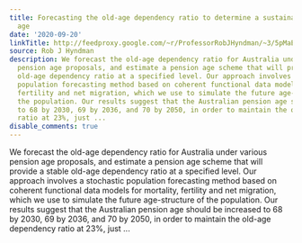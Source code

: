 ```yaml
---
title: Forecasting the old-age dependency ratio to determine a sustainable pension
  age
date: '2020-09-20'
linkTitle: http://feedproxy.google.com/~r/ProfessorRobJHyndman/~3/5pMaEuYKlNk/
source: Rob J Hyndman
description: We forecast the old-age dependency ratio for Australia under various
  pension age proposals, and estimate a pension age scheme that will provide a stable
  old-age dependency ratio at a specified level. Our approach involves a stochastic
  population forecasting method based on coherent functional data models for mortality,
  fertility and net migration, which we use to simulate the future age-structure of
  the population. Our results suggest that the Australian pension age should be increased
  to 68 by 2030, 69 by 2036, and 70 by 2050, in order to maintain the old-age dependency
  ratio at 23%, just ...
disable_comments: true
---
```

We forecast the old-age dependency ratio for Australia under various pension age proposals, and estimate a pension age scheme that will provide a stable old-age dependency ratio at a specified level. Our approach involves a stochastic population forecasting method based on coherent functional data models for mortality, fertility and net migration, which we use to simulate the future age-structure of the population. Our results suggest that the Australian pension age should be increased to 68 by 2030, 69 by 2036, and 70 by 2050, in order to maintain the old-age dependency ratio at 23%, just ...